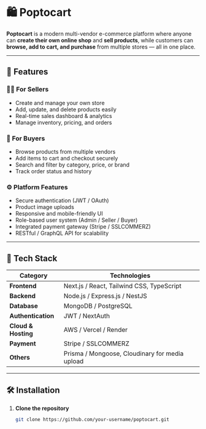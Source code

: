 # 🛍️ Poptocart

**Poptocart** is a modern multi-vendor e-commerce platform where anyone can **create their own online shop** and **sell products**, while customers can **browse, add to cart, and purchase** from multiple stores — all in one place.

---

## 🚀 Features

### 🧑‍💼 For Sellers
- Create and manage your own store
- Add, update, and delete products easily
- Real-time sales dashboard & analytics
- Manage inventory, pricing, and orders

### 🛒 For Buyers
- Browse products from multiple vendors
- Add items to cart and checkout securely
- Search and filter by category, price, or brand
- Track order status and history

### ⚙️ Platform Features
- Secure authentication (JWT / OAuth)
- Product image uploads
- Responsive and mobile-friendly UI
- Role-based user system (Admin / Seller / Buyer)
- Integrated payment gateway (Stripe / SSLCOMMERZ)
- RESTful / GraphQL API for scalability

---

## 🧩 Tech Stack

| Category | Technologies |
|-----------|---------------|
| **Frontend** | Next.js / React, Tailwind CSS, TypeScript |
| **Backend** | Node.js / Express.js / NestJS |
| **Database** | MongoDB / PostgreSQL |
| **Authentication** | JWT / NextAuth |
| **Cloud & Hosting** | AWS / Vercel / Render |
| **Payment** | Stripe / SSLCOMMERZ |
| **Others** | Prisma / Mongoose, Cloudinary for media upload |

---

## 🛠️ Installation

1. **Clone the repository**
   ```bash
   git clone https://github.com/your-username/poptocart.git
